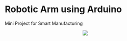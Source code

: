 # Robotic Arm using Arduino
Mini Project for Smart Manufacturing

<p align="center">
  <img src="https://user-images.githubusercontent.com/97164074/233707521-72a11483-7921-494c-9715-db9d373c62f9.jpg" />
</p>

